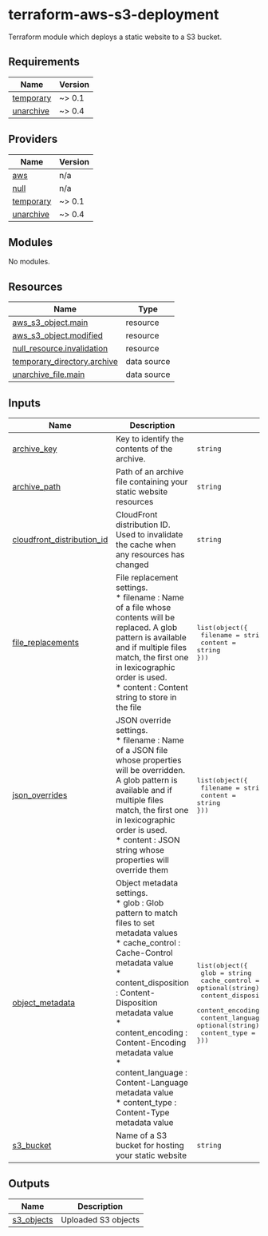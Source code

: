# terraform-aws-s3-deployment

Terraform module which deploys a static website to a S3 bucket.

<!-- BEGIN_TF_DOCS -->
## Requirements

| Name | Version |
|------|---------|
| <a name="requirement_temporary"></a> [temporary](#requirement\_temporary) | ~> 0.1 |
| <a name="requirement_unarchive"></a> [unarchive](#requirement\_unarchive) | ~> 0.4 |

## Providers

| Name | Version |
|------|---------|
| <a name="provider_aws"></a> [aws](#provider\_aws) | n/a |
| <a name="provider_null"></a> [null](#provider\_null) | n/a |
| <a name="provider_temporary"></a> [temporary](#provider\_temporary) | ~> 0.1 |
| <a name="provider_unarchive"></a> [unarchive](#provider\_unarchive) | ~> 0.4 |

## Modules

No modules.

## Resources

| Name | Type |
|------|------|
| [aws_s3_object.main](https://registry.terraform.io/providers/hashicorp/aws/latest/docs/resources/s3_object) | resource |
| [aws_s3_object.modified](https://registry.terraform.io/providers/hashicorp/aws/latest/docs/resources/s3_object) | resource |
| [null_resource.invalidation](https://registry.terraform.io/providers/hashicorp/null/latest/docs/resources/resource) | resource |
| [temporary_directory.archive](https://registry.terraform.io/providers/kota65535/temporary/latest/docs/data-sources/directory) | data source |
| [unarchive_file.main](https://registry.terraform.io/providers/kota65535/unarchive/latest/docs/data-sources/file) | data source |

## Inputs

| Name | Description | Type | Default | Required |
|------|-------------|------|---------|:--------:|
| <a name="input_archive_key"></a> [archive\_key](#input\_archive\_key) | Key to identify the contents of the archive. | `string` | `null` | no |
| <a name="input_archive_path"></a> [archive\_path](#input\_archive\_path) | Path of an archive file containing your static website resources | `string` | n/a | yes |
| <a name="input_cloudfront_distribution_id"></a> [cloudfront\_distribution\_id](#input\_cloudfront\_distribution\_id) | CloudFront distribution ID. Used to invalidate the cache when any resources has changed | `string` | `null` | no |
| <a name="input_file_replacements"></a> [file\_replacements](#input\_file\_replacements) | File replacement settings.<br>* filename : Name of a file whose contents will be replaced. A glob pattern is available and if multiple files match, the first one in lexicographic order is used.<br>* content  : Content string to store in the file | <pre>list(object({<br>  filename = string<br>  content  = string<br>}))</pre> | `[]` | no |
| <a name="input_json_overrides"></a> [json\_overrides](#input\_json\_overrides) | JSON override settings.<br>* filename : Name of a JSON file whose properties will be overridden. A glob pattern is available and if multiple files match, the first one in lexicographic order is used.<br>* content  : JSON string whose properties will override them | <pre>list(object({<br>  filename = string<br>  content  = string<br>}))</pre> | `[]` | no |
| <a name="input_object_metadata"></a> [object\_metadata](#input\_object\_metadata) | Object metadata settings.<br>* glob                : Glob pattern to match files to set metadata values<br>* cache\_control       : Cache-Control metadata value<br>* content\_disposition : Content-Disposition metadata value<br>* content\_encoding    : Content-Encoding metadata value<br>* content\_language    : Content-Language metadata value<br>* content\_type        : Content-Type metadata value | <pre>list(object({<br>  glob                = string<br>  cache_control       = optional(string)<br>  content_disposition = optional(string)<br>  content_encoding    = optional(string)<br>  content_language    = optional(string)<br>  content_type        = optional(string)<br>}))</pre> | `[]` | no |
| <a name="input_s3_bucket"></a> [s3\_bucket](#input\_s3\_bucket) | Name of a S3 bucket for hosting your static website | `string` | n/a | yes |

## Outputs

| Name | Description |
|------|-------------|
| <a name="output_s3_objects"></a> [s3\_objects](#output\_s3\_objects) | Uploaded S3 objects |
<!-- END_TF_DOCS -->
